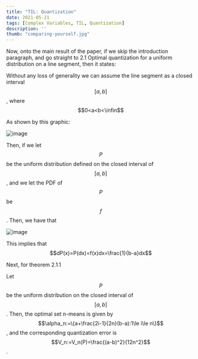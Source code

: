 ```yaml
---
title: "TIL: Quantization"
date: 2021-05-21
tags: [Complex Variables, TIL, Quantization]
description: ''
thumb: "comparing-yourself.jpg"
---
```


Now, onto the main result of the paper, if we skip the introduction paragraph, and go straight to 2.1 Optimal quantization for a uniform distribution on a line segment, then it states:

Without any loss of generality we can assume the line segment as a closed interval $$[a,b]$$, where $$0<a<b<\infin$$

As shown by this graphic:

![image](https://user-images.githubusercontent.com/6586811/119157435-cca1bd80-ba1a-11eb-9668-ed53c80b81fc.png)

Then, if we let $$P$$ be the uniform distribution defined on the closed interval of $$[a,b]$$, and we let the PDF of $$P$$ be $$f$$. Then, we have that

![image](https://user-images.githubusercontent.com/6586811/119179886-18616080-ba35-11eb-8dfc-635b58dbe498.png)

This implies that $$dP(x)=P(dx)=f(x)dx=\frac{1}{b-a}dx$$

Next, for theorem 2.1.1

Let $$P$$ be the uniform distribution on the closed interval of $$[a,b]$$. Then, the optimal set n-means is given by $$\alpha_n:=\{a+\frac{2i-1}{2n}(b-a):1\le i\le n\}$$, and the corresponding quantization error is $$V_n:=V_n(P)=\frac{(a-b)^2}{12n^2}$$.

